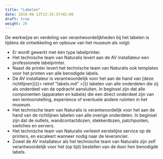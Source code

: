 ```yaml
---
title: "Labelen"
date: 2018-06-13T13:35:37+02:00
draft: true
weight: 20
---
```


De werkwijze en verdeling van verantwoordelijkheden bij het labelen is tijdens
de ontwikkeling en opbouw van het museum als volgt:

* Er wordt gewerkt met één type labelprinter.
* Het technische team van Naturalis levert aan de AV installateur een
  professionele labelprinter.
* Naast de printer levert het technische team van Naturalis ook templates voor
  het printen van alle benodigde labels.
* De AV installateur is verantwoordelijk voor het aan de hand van [deze
  richtlijnen]({{< relref "labels.md" >}}) labelen van alle onderdelen die zij
  als onderdeel van de opdracht aansluiten. In beginsel zijn dat alle
  componenten (apparaten en kabels) die een direct onderdeel zijn van een
  tentoonstelling, experience of eventuele andere ruimten in het museum.
* Het technische team van Naturalis is verantwoordelijk voor het aan de hand van
  de richtlijnen labelen van alle overige onderdelen. In beginsel zijn
  dat de outlets, wandcontactdozen, stekkerdozen, patchpunten, switches en servers.
* Het technische team van Naturalis verleent eerstelijns service op de printers,
  en escaleert wanneer nodig naar de leverancier.
* Zowel de AV installateur als het technische team van Naturalis zijn zelf
  verantwoordelijk voor het (op tijd) bestellen van de door hen benodigde labels.
